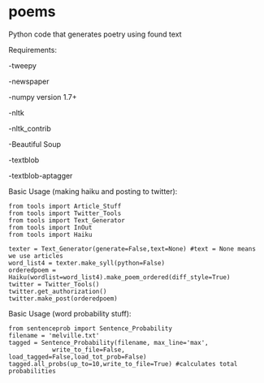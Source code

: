 poems
=====

Python code that generates poetry using found text 

Requirements:

-tweepy

-newspaper

-numpy version 1.7+

-nltk

-nltk_contrib

-Beautiful Soup

-textblob

-textblob-aptagger

Basic Usage (making haiku and posting to twitter):
	
	from tools import Article_Stuff
	from tools import Twitter_Tools
	from tools import Text_Generator
	from tools import InOut
	from tools import Haiku 

	texter = Text_Generator(generate=False,text=None) #text = None means we use articles
	word_list4 = texter.make_syll(python=False)
	orderedpoem = Haiku(wordlist=word_list4).make_poem_ordered(diff_style=True)
	twitter = Twitter_Tools()
	twitter.get_authorization()
	twitter.make_post(orderedpoem)

Basic Usage (word probability stuff):

	from sentenceprob import Sentence_Probability
	filename = 'melville.txt'
	tagged = Sentence_Probability(filename, max_line='max', 
    	        write_to_file=False, load_tagged=False,load_tot_prob=False)
	tagged.all_probs(up_to=10,write_to_file=True) #calculates total probabilities 


